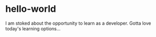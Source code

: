 # hello-world
I am stoked about the opportunity to learn as a developer. Gotta love today's learning options...
